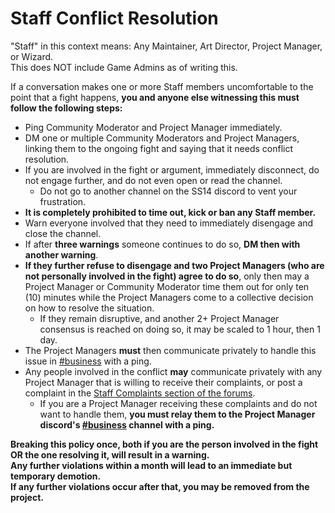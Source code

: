 ﻿# Staff Conflict Resolution
"Staff" in this context means: Any Maintainer, Art Director, Project Manager, or Wizard.  
This does NOT include Game Admins as of writing this.

If a conversation makes one or more Staff members uncomfortable to the point that a fight happens, **you and anyone else witnessing this must follow the following steps:**
- Ping Community Moderator and Project Manager immediately.
- DM one or multiple Community Moderators and Project Managers, linking them to the ongoing fight and saying that it needs conflict resolution.
- If you are involved in the fight or argument, immediately disconnect, do not engage further, and do not even open or read the channel.
  - Do not go to another channel on the SS14 discord to vent your frustration.
- **It is completely prohibited to time out, kick or ban any Staff member.**
- Warn everyone involved that they need to immediately disengage and close the channel.
- If after **three warnings** someone continues to do so, **DM then with another warning**.
- **If they further refuse to disengage and two Project Managers (who are not personally involved in the fight) agree to do so**, only then may a Project Manager or Community Moderator time them out for only ten (10) minutes while the Project Managers come to a collective decision on how to resolve the situation.
  - If they remain disruptive, and another 2+ Project Manager consensus is reached on doing so, it may be scaled to 1 hour, then 1 day.
- The Project Managers **must** then communicate privately to handle this issue in [#business](https://discord.com/channels/1083301917503000586/1083348051768381530) with a ping.
- Any people involved in the conflict **may** communicate privately with any Project Manager that is willing to receive their complaints, or post a complaint in the [Staff Complaints section of the forums](https://forum.spacestation14.com/c/staff-complaints/14).
  - If you are a Project Manager receiving these complaints and do not want to handle them, **you must relay them to the Project Manager discord's [#business](https://discord.com/channels/1083301917503000586/1083348051768381530) channel with a ping.**

**Breaking this policy once, both if you are the person involved in the fight OR the one resolving it, will result in a warning.**  
**Any further violations within a month will lead to an immediate but temporary demotion.**  
**If any further violations occur after that, you may be removed from the project.**
